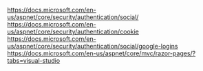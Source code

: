 https://docs.microsoft.com/en-us/aspnet/core/security/authentication/social/
https://docs.microsoft.com/en-us/aspnet/core/security/authentication/cookie
https://docs.microsoft.com/en-us/aspnet/core/security/authentication/social/google-logins
https://docs.microsoft.com/en-us/aspnet/core/mvc/razor-pages/?tabs=visual-studio